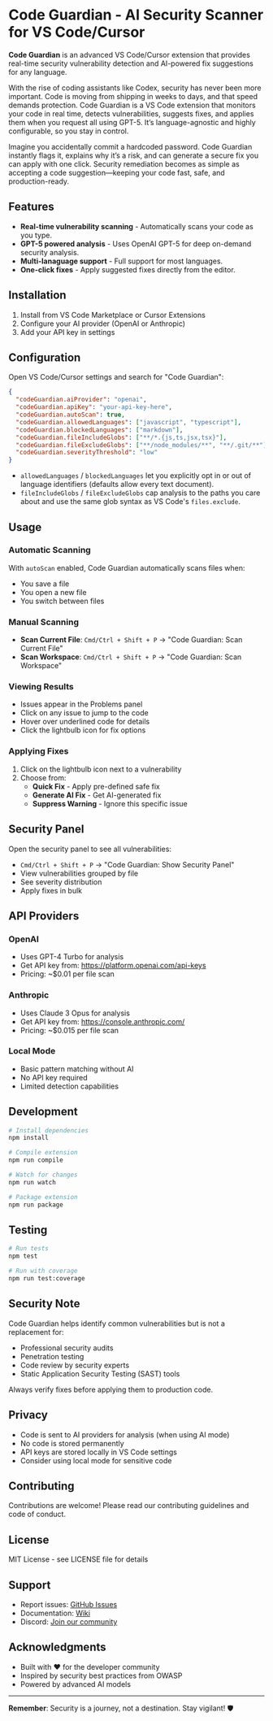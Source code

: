 # Code Guardian - AI Security Scanner for VS Code/Cursor

**Code Guardian** is an advanced VS Code/Cursor extension that provides real-time security vulnerability detection and AI-powered fix suggestions for any language.

With the rise of coding assistants like Codex, security has never been more important. Code is moving from shipping in weeks to days, and that speed demands protection. Code Guardian is a VS Code extension that monitors your code in real time, detects vulnerabilities, suggests fixes, and applies them when you request all using GPT-5. It’s language-agnostic and highly configurable, so you stay in control.

Imagine you accidentally commit a hardcoded password. Code Guardian instantly flags it, explains why it’s a risk, and can generate a secure fix you can apply with one click. Security remediation becomes as simple as accepting a code suggestion—keeping your code fast, safe, and production-ready.

## Features

- **Real-time vulnerability scanning** - Automatically scans your code as you type.
- **GPT-5 powered analysis** - Uses OpenAI GPT-5 for deep on-demand security analysis.
- **Multi-lanaguage support** - Full support for most languages.
- **One-click fixes** - Apply suggested fixes directly from the editor.

## Installation

1. Install from VS Code Marketplace or Cursor Extensions
2. Configure your AI provider (OpenAI or Anthropic)
3. Add your API key in settings

## Configuration

Open VS Code/Cursor settings and search for "Code Guardian":

```json
{
  "codeGuardian.aiProvider": "openai",
  "codeGuardian.apiKey": "your-api-key-here",
  "codeGuardian.autoScan": true,
  "codeGuardian.allowedLanguages": ["javascript", "typescript"],
  "codeGuardian.blockedLanguages": ["markdown"],
  "codeGuardian.fileIncludeGlobs": ["**/*.{js,ts,jsx,tsx}"],
  "codeGuardian.fileExcludeGlobs": ["**/node_modules/**", "**/.git/**"],
  "codeGuardian.severityThreshold": "low"
}
```

- `allowedLanguages` / `blockedLanguages` let you explicitly opt in or out of language identifiers (defaults allow every text document).
- `fileIncludeGlobs` / `fileExcludeGlobs` cap analysis to the paths you care about and use the same glob syntax as VS Code's `files.exclude`.

## Usage

### Automatic Scanning
With `autoScan` enabled, Code Guardian automatically scans files when:
- You save a file
- You open a new file
- You switch between files

### Manual Scanning
- **Scan Current File**: `Cmd/Ctrl + Shift + P` → "Code Guardian: Scan Current File"
- **Scan Workspace**: `Cmd/Ctrl + Shift + P` → "Code Guardian: Scan Workspace"

### Viewing Results
- Issues appear in the Problems panel
- Click on any issue to jump to the code
- Hover over underlined code for details
- Click the lightbulb icon for fix options

### Applying Fixes
1. Click on the lightbulb icon next to a vulnerability
2. Choose from:
   - **Quick Fix** - Apply pre-defined safe fix
   - **Generate AI Fix** - Get AI-generated fix
   - **Suppress Warning** - Ignore this specific issue

## Security Panel

Open the security panel to see all vulnerabilities:
- `Cmd/Ctrl + Shift + P` → "Code Guardian: Show Security Panel"
- View vulnerabilities grouped by file
- See severity distribution
- Apply fixes in bulk

## API Providers

### OpenAI
- Uses GPT-4 Turbo for analysis
- Get API key from: https://platform.openai.com/api-keys
- Pricing: ~$0.01 per file scan

### Anthropic
- Uses Claude 3 Opus for analysis
- Get API key from: https://console.anthropic.com/
- Pricing: ~$0.015 per file scan

### Local Mode
- Basic pattern matching without AI
- No API key required
- Limited detection capabilities

## Development

```bash
# Install dependencies
npm install

# Compile extension
npm run compile

# Watch for changes
npm run watch

# Package extension
npm run package
```

## Testing

```bash
# Run tests
npm test

# Run with coverage
npm run test:coverage
```

## Security Note

Code Guardian helps identify common vulnerabilities but is not a replacement for:
- Professional security audits
- Penetration testing
- Code review by security experts
- Static Application Security Testing (SAST) tools

Always verify fixes before applying them to production code.

## Privacy

- Code is sent to AI providers for analysis (when using AI mode)
- No code is stored permanently
- API keys are stored locally in VS Code settings
- Consider using local mode for sensitive code

## Contributing

Contributions are welcome! Please read our contributing guidelines and code of conduct.

## License

MIT License - see LICENSE file for details

## Support

- Report issues: [GitHub Issues](https://github.com/yourusername/code-guardian/issues)
- Documentation: [Wiki](https://github.com/yourusername/code-guardian/wiki)
- Discord: [Join our community](https://discord.gg/yourserver)

## Acknowledgments

- Built with ❤️ for the developer community
- Inspired by security best practices from OWASP
- Powered by advanced AI models

---

**Remember**: Security is a journey, not a destination. Stay vigilant! 🛡️
